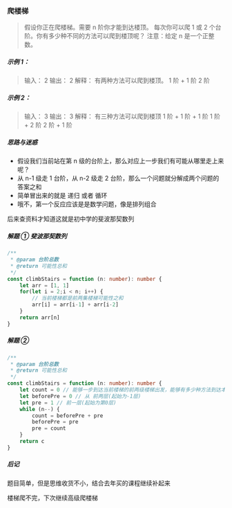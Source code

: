 ### 爬楼梯
> 假设你正在爬楼梯。需要 n 阶你才能到达楼顶。
  每次你可以爬 1 或 2 个台阶。你有多少种不同的方法可以爬到楼顶呢？
  注意：给定 n 是一个正整数。

##### 示例 1：
> 输入： 2
  输出： 2
  解释： 有两种方法可以爬到楼顶。
 1 阶 + 1 阶
 2 阶

##### 示例 2：

> 输入： 3
  输出： 3
  解释： 有三种方法可以爬到楼顶
1 阶 + 1 阶 + 1 阶
1 阶 + 2 阶
 2 阶 + 1 阶


##### 思路与迷惑

* 假设我们当前站在第 n 级的台阶上，那么对应上一步我们有可能从哪里走上来呢？
* 从 n-1 级走 1 台阶，从 n-2 级走 2 台阶，那么一个问题就分解成两个问题的答案之和
* 简单冒出来的就是 递归 或者 循环
* 哦不，第一个反应应该是是数学问题，像是排列组合

后来查资料才知道这就是初中学的斐波那契数列


##### 解题 ① 斐波那契数列
```ts
/**
 * @param 台阶总数
 * @return 可能性总和
 */
const climbStairs = function (n: number): number {
    let arr = [1, 1]
    for(let i = 2;i < n; i++) {
        // 当前楼梯都是前两集楼梯可能性之和
        arr[i] = arr[i-1] + arr[i-2]
    }
    return arr[n]
}
```

##### 解题 ②

```ts
/**
 * @param 台阶总数
 * @return 可能性总和
 */ 
const climbStairs = function (n: number): number {
    let count = 0 // 能够一步到达当前楼梯的前两级楼梯出发，能够有多少种方法到达本层
    let beforePre = 0 // 从 前两层(起始为-1层)
    let pre = 1 // 前一层(起始为第0层)
    while (n--) {
        count = beforePre + pre
        beforePre = pre
        pre = count
    }
    return c
}
```

##### 后记
题目简单，但是思维收货不小，结合去年买的课程继续补起来

楼梯爬不完，下次继续高级爬楼梯